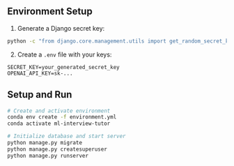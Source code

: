 ## Environment Setup

1. Generate a Django secret key:
```bash
python -c "from django.core.management.utils import get_random_secret_key; print(get_random_secret_key())"
```

2. Create a `.env` file with your keys:
```
SECRET_KEY=your_generated_secret_key
OPENAI_API_KEY=sk-...
```

## Setup and Run

```bash
# Create and activate environment
conda env create -f environment.yml
conda activate ml-interview-tutor

# Initialize database and start server
python manage.py migrate
python manage.py createsuperuser
python manage.py runserver
```
